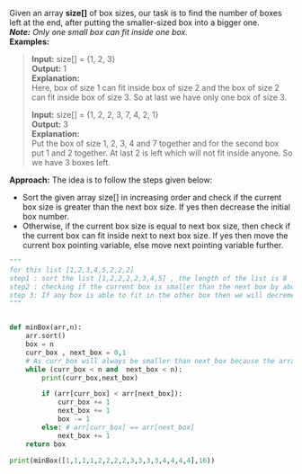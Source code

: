 
Given an array **size[]** of box sizes, our task is to find the number of boxes left at the end, after putting the smaller-sized box into a bigger one.   
_**Note:** Only one small box can fit inside one box._  
**Examples:** 

> **Input:** size[] = {1, 2, 3}   
> **Output:** 1   
> **Explanation:**   
> Here, box of size 1 can fit inside box of size 2 and the box of size 2 can fit inside box of size 3. So at last we have only one box of size 3.
> 
> **Input:** size\[\] = {1, 2, 2, 3, 7, 4, 2, 1}   
> **Output:** 3   
> **Explanation:**   
> Put the box of size 1, 2, 3, 4 and 7 together and for the second box put 1 and 2 together. At last 2 is left which will not fit inside anyone. So we have 3 boxes left. 

**Approach:** The idea is to follow the steps given below:

-   Sort the given array size[] in increasing order and check if the current box size is greater than the next box size. If yes then decrease the initial box number.
-   Otherwise, if the current box size is equal to next box size, then check if the current box can fit inside next to next box size. If yes then move the current box pointing variable, else move next pointing variable further.


```python
"""
for this list [1,2,3,4,5,2,2,2]
step1 : sort the list [1,2,2,2,2,3,4,5] , the length of the list is 8
step2 : checking if the current box is smaller than the next box by above condition
step 3: If any box is able to fit in the other box then we will decrement the box count by 1
"""


def minBox(arr,n):
    arr.sort()
    box = n
    curr_box , next_box = 0,1
    # As curr_box will always be smaller than next_box because the array is sorted therefore it is not necessary
    while (curr_box < n and  next_box < n): 
        print(curr_box,next_box)

        if (arr[curr_box] < arr[next_box]):
            curr_box += 1
            next_box += 1
            box -= 1
        else: # arr[curr_box] == arr[next_box]
            next_box += 1
    return box

print(minBox([1,1,1,1,2,2,2,2,3,3,3,3,4,4,4,4],16))
```